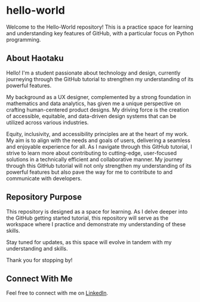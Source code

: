 # hello-world

Welcome to the Hello-World repository! This is a practice space for learning and understanding key features of GitHub, with a particular focus on Python programming.

## About Haotaku

Hello! I'm a student passionate about technology and design, currently journeying through the GitHub tutorial to strengthen my understanding of its powerful features.

My background as a UX designer, complemented by a strong foundation in mathematics and data analytics, has given me a unique perspective on crafting human-centered product designs. My driving force is the creation of accessible, equitable, and data-driven design systems that can be utilized across various industries.

Equity, inclusivity, and accessibility principles are at the heart of my work. My aim is to align with the needs and goals of users, delivering a seamless and enjoyable experience for all. As I navigate through this GitHub tutorial, I strive to learn more about contributing to cutting-edge, user-focused solutions in a technically efficient and collaborative manner. My journey through this GitHub tutorial will not only strengthen my understanding of its powerful features but also pave the way for me to contribute to and communicate with developers.

## Repository Purpose

This repository is designed as a space for learning. As I delve deeper into the GitHub getting started tutorial, this repository will serve as the workspace where I practice and demonstrate my understanding of these skills.

Stay tuned for updates, as this space will evolve in tandem with my understanding and skills.

Thank you for stopping by!

## Connect With Me

Feel free to connect with me on [LinkedIn](https://www.linkedin.com/in/khaotruong/).
